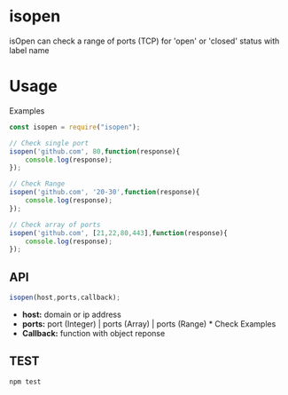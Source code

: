 # isopen
isOpen can check a range of ports (TCP) for 'open' or 'closed' status with label name

# Usage
Examples

````javascript
const isopen = require("isopen");

// Check single port
isopen('github.com', 80,function(response){
    console.log(response);
});

// Check Range 
isopen('github.com', '20-30',function(response){
    console.log(response);
});

// Check array of ports 
isopen('github.com', [21,22,80,443],function(response){
    console.log(response);
});
````

## API
````javascript
isopen(host,ports,callback);
````
* **host:** domain or ip address
* **ports:** port (Integer) | ports (Array) | ports (Range) * Check Examples
* **Callback:** function with object reponse

## TEST
````bash
npm test
````
